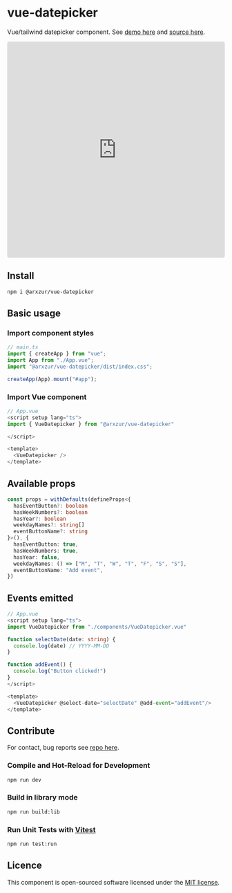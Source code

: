 # vue-datepicker

Vue/tailwind datepicker component. See [demo here](https://codesandbox.io/embed/inspiring-ioana-6ns5vn?fontsize=14&hidenavigation=1&theme=dark/) and [source here](https://gitlab.com/arxzur/vue-datepicker/).

<iframe src="https://codesandbox.io/embed/inspiring-ioana-6ns5vn?fontsize=14&hidenavigation=1&theme=dark"
  style="width:100%; height:500px; border:0; border-radius: 4px; overflow:hidden;"
  title="inspiring-ioana-6ns5vn"
  allow="accelerometer; ambient-light-sensor; camera; encrypted-media; geolocation; gyroscope; hid; microphone; midi; payment; usb; vr; xr-spatial-tracking"
  sandbox="allow-forms allow-modals allow-popups allow-presentation allow-same-origin allow-scripts"
></iframe>

## Install

```sh
npm i @arxzur/vue-datepicker
```

## Basic usage

### Import component styles

```ts
// main.ts
import { createApp } from "vue";
import App from "./App.vue";
import "@arxzur/vue-datepicker/dist/index.css";

createApp(App).mount("#app");
```

### Import Vue component

```ts
// App.vue
<script setup lang="ts">
import { VueDatepicker } from "@arxzur/vue-datepicker"

</script>

<template>
  <VueDatepicker />
</template>
```

## Available props

```ts
const props = withDefaults(defineProps<{
  hasEventButton?: boolean
  hasWeekNumbers?: boolean
  hasYear?: boolean
  weekdayNames?: string[]
  eventButtonName?: string
}>(), {
  hasEventButton: true,
  hasWeekNumbers: true,
  hasYear: false,
  weekdayNames: () => ["M", "T", "W", "T", "F", "S", "S"],
  eventButtonName: "Add event",
})
```

## Events emitted

```ts
// App.vue
<script setup lang="ts">
import VueDatepicker from "./components/VueDatepicker.vue"

function selectDate(date: string) {
  console.log(date) // YYYY-MM-DD
}

function addEvent() {
  console.log("Button clicked!")
}
</script>

<template>
  <VueDatepicker @select-date="selectDate" @add-event="addEvent"/>
</template>
```

## Contribute

For contact, bug reports see [repo here](https://gitlab.com/arxzur/vue-datepicker/).

### Compile and Hot-Reload for Development

```sh
npm run dev
```

### Build in library mode

```sh
npm run build:lib
```

### Run Unit Tests with [Vitest](https://vitest.dev/)

```sh
npm run test:run
```

## Licence

This component is open-sourced software licensed under the [MIT license](https://opensource.org/licenses/MIT/).

